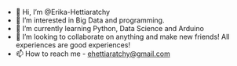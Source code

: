 - 👋 Hi, I’m @Erika-Hettiaratchy
- 👀 I’m interested in Big Data and programming.
- 🌱 I’m currently learning Python, Data Science and Arduino
- 💞️ I’m looking to collaborate on anything and make new friends! All experiences are good experiences!
- 📫 How to reach me - ehettiaratchy@gmail.com

<!---
variolah/variolah is a ✨ special ✨ repository because its `README.md` (this file) appears on your GitHub profile.
You can click the Preview link to take a look at your changes.
--->
